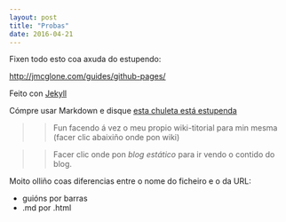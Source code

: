 ```yaml
---
layout: post
title: "Probas"
date: 2016-04-21
---
```

Fixen todo esto coa axuda do estupendo:

http://jmcglone.com/guides/github-pages/

Feito con [Jekyll](http://jekyllrb.com)

Cómpre usar Markdown e disque [esta chuleta está estupenda](http://packetlife.net/media/library/16/Markdown.pdf)

>> Fun facendo á vez o meu propio wiki-titorial para min mesma (facer clic abaixiño onde pon wiki)


>> Facer clic onde pon *blog estático* para ir vendo o contido do blog.

Moito olliño coas diferencias entre o nome do ficheiro e o da URL:
* guións por barras
* .md por .html
